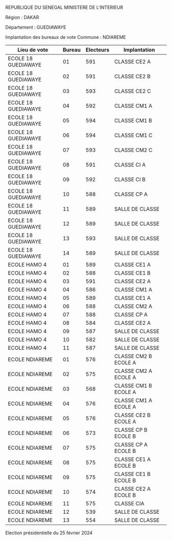 REPUBLIQUE DU SENEGAL MINISTERE DE L'INTERIEUR

Région : DAKAR

Département : GUEDIAWAYE

Implantation des bureaux de vote Commune : NDIAREME

| Lieu de vote | Bureau | Electeurs | Implantation |
| - | - | - | - |
| ECOLE 18 GUEDIAWAYE | 01 | 591 | CLASSE CE2 A |
| ECOLE 18 GUEDIAWAYE | 02 | 591 | CLASSE CE2 B |
| ECOLE 18 GUEDIAWAYE | 03 | 593 | CLASSE CE2 C |
| ECOLE 18 GUEDIAWAYE | 04 | 592 | CLASSE CM1 A |
| ECOLE 18 GUEDIAWAYE | 05 | 594 | CLASSE CM1 B |
| ECOLE 18 GUEDIAWAYE | 06 | 594 | CLASSE CM1 C |
| ECOLE 18 GUEDIAWAYE | 07 | 593 | CLASSE CM2 C |
| ECOLE 18 GUEDIAWAYE | 08 | 591 | CLASSE CI A |
| ECOLE 18 GUEDIAWAYE | 09 | 592 | CLASSE CI B |
| ECOLE 18 GUEDIAWAYE | 10 | 588 | CLASSE CP A |
| ECOLE 18 GUEDIAWAYE | 11 | 589 | SALLE DE CLASSE |
| ECOLE 18 GUEDIAWAYE | 12 | 589 | SALLE DE CLASSE |
| ECOLE 18 GUEDIAWAYE | 13 | 593 | SALLE DE CLASSE |
| ECOLE 18 GUEDIAWAYE | 14 | 589 | SALLE DE CLASSE |
| ECOLE HAMO 4 | 01 | 589 | CLASSE CE1 A |
| ECOLE HAMO 4 | 02 | 588 | CLASSE CE1 B |
| ECOLE HAMO 4 | 03 | 591 | CLASSE CE2 A |
| ECOLE HAMO 4 | 04 | 586 | CLASSE CM1 A |
| ECOLE HAMO 4 | 05 | 589 | CLASSE CE1 A |
| ECOLE HAMO 4 | 06 | 588 | CLASSE CM2 A |
| ECOLE HAMO 4 | 07 | 588 | CLASSE CP A |
| ECOLE HAMO 4 | 08 | 584 | CLASSE CE2 A |
| ECOLE HAMO 4 | 09 | 587 | SALLE DE CLASSE |
| ECOLE HAMO 4 | 10 | 582 | SALLE DE CLASSE |
| ECOLE HAMO 4 | 11 | 587 | SALLE DE CLASSE |
| ECOLE NDIAREME | 01 | 576 | CLASSE CM2 B ECOLE A |
| ECOLE NDIAREME | 02 | 575 | CLASSE CM2 A ECOLE A |
| ECOLE NDIAREME | 03 | 568 | CLASSE CM1 B ECOLE A |
| ECOLE NDIAREME | 04 | 576 | CLASSE CM1 A ECOLE A |
| ECOLE NDIAREME | 05 | 576 | CLASSE CE2 B ECOLE A |
| ECOLE NDIAREME | 06 | 573 | CLASSE CP B ECOLE B |
| ECOLE NDIAREME | 07 | 575 | CLASSE CP A ECOLE B |
| ECOLE NDIAREME | 08 | 575 | CLASSE CE1 A ECOLE B |
| ECOLE NDIAREME | 09 | 575 | CLASSE CE1 B ECOLE B |
| ECOLE NDIAREME | 10 | 574 | CLASSE CE2 A ECOLE B |
| ECOLE NDIAREME | 11 | 575 | CLASSE CIA |
| ECOLE NDIAREME | 12 | 539 | SALLE DE CLASSE |
| ECOLE NDIAREME | 13 | 554 | SALLE DE CLASSE |

<!-- PageNumber="6/13" -->

Election présidentielle du 25 février 2024
